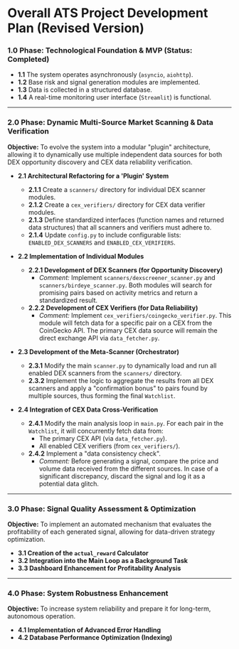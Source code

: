 

# **Overall ATS Project Development Plan (Revised Version)**

### **1.0 Phase: Technological Foundation & MVP (Status: Completed)**
* **1.1** The system operates asynchronously (`asyncio`, `aiohttp`).
* **1.2** Base risk and signal generation modules are implemented.
* **1.3** Data is collected in a structured database.
* **1.4** A real-time monitoring user interface (`Streamlit`) is functional.

***

### **2.0 Phase: Dynamic Multi-Source Market Scanning & Data Verification**
**Objective:** To evolve the system into a modular "plugin" architecture, allowing it to dynamically use multiple independent data sources for both DEX opportunity discovery and CEX data reliability verification.

* **2.1 Architectural Refactoring for a 'Plugin' System**
    * **2.1.1** Create a `scanners/` directory for individual DEX scanner modules.
    * **2.1.2** Create a `cex_verifiers/` directory for CEX data verifier modules.
    * **2.1.3** Define standardized interfaces (function names and returned data structures) that all scanners and verifiers must adhere to.
    * **2.1.4** Update `config.py` to include configurable lists: `ENABLED_DEX_SCANNERS` and `ENABLED_CEX_VERIFIERS`.

* **2.2 Implementation of Individual Modules**
    * **2.2.1 Development of DEX Scanners (for Opportunity Discovery)**
        * *Comment:* Implement `scanners/dexscreener_scanner.py` and `scanners/birdeye_scanner.py`. Both modules will search for promising pairs based on activity metrics and return a standardized result.
    * **2.2.2 Development of CEX Verifiers (for Data Reliability)**
        * *Comment:* Implement `cex_verifiers/coingecko_verifier.py`. This module will fetch data for a specific pair on a CEX from the CoinGecko API. The primary CEX data source will remain the direct exchange API via `data_fetcher.py`.

* **2.3 Development of the Meta-Scanner (Orchestrator)**
    * **2.3.1** Modify the main `scanner.py` to dynamically load and run all enabled DEX scanners from the `scanners/` directory.
    * **2.3.2** Implement the logic to aggregate the results from all DEX scanners and apply a "confirmation bonus" to pairs found by multiple sources, thus forming the final `Watchlist`.

* **2.4 Integration of CEX Data Cross-Verification**
    * **2.4.1** Modify the main analysis loop in `main.py`. For each pair in the `Watchlist`, it will concurrently fetch data from:
        * The primary CEX API (via `data_fetcher.py`).
        * All enabled CEX verifiers (from `cex_verifiers/`).
    * **2.4.2** Implement a "data consistency check".
        * *Comment:* Before generating a signal, compare the price and volume data received from the different sources. In case of a significant discrepancy, discard the signal and log it as a potential data glitch.

***

### **3.0 Phase: Signal Quality Assessment & Optimization**
**Objective:** To implement an automated mechanism that evaluates the profitability of each generated signal, allowing for data-driven strategy optimization.

* **3.1 Creation of the `actual_reward` Calculator**
* **3.2 Integration into the Main Loop as a Background Task**
* **3.3 Dashboard Enhancement for Profitability Analysis**

***

### **4.0 Phase: System Robustness Enhancement**
**Objective:** To increase system reliability and prepare it for long-term, autonomous operation.

* **4.1 Implementation of Advanced Error Handling**
* **4.2 Database Performance Optimization (Indexing)**
